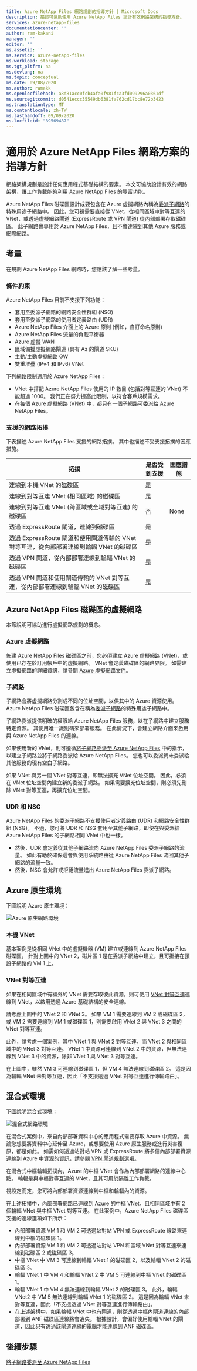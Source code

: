 ```yaml
---
title: Azure NetApp Files 網路規劃的指導方針 | Microsoft Docs
description: 描述可協助使用 Azure NetApp Files 設計有效網路架構的指導方針。
services: azure-netapp-files
documentationcenter: ''
author: ram-kakani
manager: ''
editor: ''
ms.assetid: ''
ms.service: azure-netapp-files
ms.workload: storage
ms.tgt_pltfrm: na
ms.devlang: na
ms.topic: conceptual
ms.date: 09/08/2020
ms.author: ramakk
ms.openlocfilehash: a8d81acc0fcb4afa0f981fca3fd099296a0361df
ms.sourcegitcommit: d0541eccc35549db6381fa762cd17bc8e72b3423
ms.translationtype: MT
ms.contentlocale: zh-TW
ms.lasthandoff: 09/09/2020
ms.locfileid: "89569487"
---
```

# <a name="guidelines-for-azure-netapp-files-network-planning"></a>適用於 Azure NetApp Files 網路方案的指導方針

網路架構規劃是設計任何應用程式基礎結構的要素。 本文可協助設計有效的網路架構，讓工作負載能夠利用 Azure NetApp Files 的豐富功能。

Azure NetApp Files 磁碟區設計成要包含在 Azure 虛擬網路內稱為[委派子網路](https://docs.microsoft.com/azure/virtual-network/virtual-network-manage-subnet)的特殊用途子網路中。 因此，您可視需要直接從 VNet、從相同區域中對等互連的 VNet，或透過虛擬網路閘道 (ExpressRoute 或 VPN 閘道) 從內部部署存取磁碟區。 此子網路會專用於 Azure NetApp Files，且不會連線到其他 Azure 服務或網際網路。

## <a name="considerations"></a>考量  

在規劃 Azure NetApp Files 網路時，您應該了解一些考量。

### <a name="constraints"></a>條件約束

Azure NetApp Files 目前不支援下列功能： 

* 套用至委派子網路的網路安全性群組 (NSG)
* 套用至委派子網路的使用者定義路由 (UDR)
* Azure NetApp Files 介面上的 Azure 原則 (例如，自訂命名原則)
* Azure NetApp Files 流量的負載平衡器
* Azure 虛擬 WAN 
* 區域備援虛擬網路閘道 (具有 Az 的閘道 SKU) 
* 主動/主動虛擬網路 GW 
* 雙重堆疊 (IPv4 和 IPv6) VNet

下列網路限制適用於 Azure NetApp Files：

* VNet 中搭配 Azure NetApp Files 使用的 IP 數目 (包括對等互連的 VNet) 不能超過 1000。 我們正在努力提高此限制，以符合客戶規模需求。 
* 在每個 Azure 虛擬網路 (VNet) 中，都只有一個子網路可委派給 Azure NetApp Files。


### <a name="supported-network-topologies"></a>支援的網路拓撲

下表描述 Azure NetApp Files 支援的網路拓撲。  其中也描述不受支援拓撲的因應措施。 

|    拓撲    |    是否受到支援    |     因應措施    |
|-------------------------------------------------------------------------------------------------------------------------------|--------------------|-----------------------------------------------------------------------------|
|    連線到本機 VNet 的磁碟區    |    是    |         |
|    連線到對等互連 VNet (相同區域) 的磁碟區    |    是    |         |
|    連線到對等互連 VNet (跨區域或全域對等互連) 的磁碟區    |    否    |    None    |
|    透過 ExpressRoute 閘道，連線到磁碟區    |    是    |         |
|    透過 ExpressRoute 閘道和使用閘道傳輸的 VNet 對等互連，從內部部署連線到輪輻 VNet 的磁碟區    |    是    |        |
|    透過 VPN 閘道，從內部部署連線到輪輻 VNet 的磁碟區    |    是    |         |
|    透過 VPN 閘道和使用閘道傳輸的 VNet 對等互連，從內部部署連線到輪輻 VNet 的磁碟區    |    是    |         |


## <a name="virtual-network-for-azure-netapp-files-volumes"></a>Azure NetApp Files 磁碟區的虛擬網路

本節說明可協助進行虛擬網路規劃的概念。

### <a name="azure-virtual-networks"></a>Azure 虛擬網路

佈建 Azure NetApp Files 磁碟區之前，您必須建立 Azure 虛擬網路 (VNet)，或使用已存在於訂用帳戶中的虛擬網路。 VNet 會定義磁碟區的網路界限。  如需建立虛擬網路的詳細資訊，請參閱 [Azure 虛擬網路文件](https://docs.microsoft.com/azure/virtual-network/virtual-networks-overview)。

### <a name="subnets"></a>子網路

子網路會將虛擬網路分割成不同的位址空間，以供其中的 Azure 資源使用。  Azure NetApp Files 磁碟區包含在稱為[委派子網路](https://docs.microsoft.com/azure/virtual-network/virtual-network-manage-subnet)的特殊用途子網路中。 

子網路委派提供明確的權限給 Azure NetApp Files 服務，以在子網路中建立服務特定資源。  其使用唯一識別碼來部署服務。 在此情況下，會建立網路介面來啟用與 Azure NetApp Files 的連線。

如果使用新的 VNet，則可遵循[將子網路委派至 Azure NetApp Files](azure-netapp-files-delegate-subnet.md) 中的指示，以建立子網路並將子網路委派給 Azure NetApp Files。 您也可以委派尚未委派給其他服務的現有空白子網路。

如果 VNet 與另一個 VNet 對等互連，即無法擴充 VNet 位址空間。 因此，必須在 VNet 位址空間內建立新的委派子網路。 如果需要擴充位址空間，則必須先刪除 VNet 對等互連，再擴充位址空間。

### <a name="udrs-and-nsgs"></a>UDR 和 NSG

Azure NetApp Files 的委派子網路不支援使用者定義路由 (UDR) 和網路安全性群組 (NSG)。 不過，您可將 UDR 和 NSG 套用至其他子網路，即使在與委派給 Azure NetApp Files 的子網路相同 VNet 中也一樣。

* 然後，UDR 會定義從其他子網路流向 Azure NetApp Files 委派子網路的流量。 如此有助於確保這會與使用系統路由從 Azure NetApp Files 流回其他子網路的流量一致。  
* 然後，NSG 會允許或拒絕流量進出 Azure NetApp Files 委派子網路。 

## <a name="azure-native-environments"></a>Azure 原生環境

下圖說明 Azure 原生環境：

![Azure 原生網路環境](../media/azure-netapp-files/azure-netapp-files-network-azure-native-environment.png)

### <a name="local-vnet"></a>本機 VNet

基本案例是從相同 VNet 中的虛擬機器 (VM) 建立或連線到 Azure NetApp Files 磁碟區。 針對上圖中的 VNet 2，磁片區 1 是在委派子網路中建立，且可掛接在預設子網路的 VM 1 上。

### <a name="vnet-peering"></a>VNet 對等互連

如果在相同區域中有額外的 VNet 需要存取彼此資源，則可使用 [VNet 對等互連](https://docs.microsoft.com/azure/virtual-network/virtual-network-peering-overview)連線到 VNet，以啟用透過 Azure 基礎結構的安全連線。 

請考慮上圖中的 VNet 2 和 VNet 3。 如果 VM 1 需要連線到 VM 2 或磁碟區 2，或 VM 2 需要連線到 VM 1 或磁碟區 1，則需要啟用 VNet 2 與 VNet 3 之間的 VNet 對等互連。 

此外，請考慮一個案例，其中 VNet 1 與 VNet 2 對等互連，而 VNet 2 與相同區域中的 VNet 3 對等互連。 VNet 1 中資源可連線到 VNet 2 中的資源，但無法連線到 VNet 3 中的資源，除非 VNet 1 與 VNet 3 對等互連。 

在上圖中，雖然 VM 3 可連線到磁碟區 1，但 VM 4 無法連線到磁碟區 2。  這是因為輪輻 VNet 未對等互連，因此「不支援透過 VNet 對等互連進行傳輸路由」。

## <a name="hybrid-environments"></a>混合式環境

下圖說明混合式環境： 

![混合式網路環境](../media/azure-netapp-files/azure-netapp-files-network-hybrid-environment.png)

在混合式案例中，來自內部部署資料中心的應用程式需要存取 Azure 中資源。  無論您想要將資料中心延伸至 Azure，或想要使用 Azure 原生服務或進行災害復原，都是如此。 如需如何透過站對站 VPN 或 ExpressRoute 將多個內部部署資源連線到 Azure 中資源的資訊，請參閱 [VPN 閘道規劃選項](https://docs.microsoft.com/azure/vpn-gateway/vpn-gateway-about-vpngateways?toc=%2fazure%2fvirtual-network%2ftoc.json#planningtable)。

在混合式中樞輪輻拓撲內，Azure 的中樞 VNet 會作為內部部署網路的連線中心點。 輪輻是與中樞對等互連的 VNet，且其可用於隔離工作負載。

視設定而定，您可將內部部署資源連線到中樞和輪輻內的資源。

在上述拓撲中，內部部署網路已連線到 Azure 的中樞 VNet，且相同區域中有 2 個輪輻 VNet 與中樞 VNet 對等互連。  在此案例中，Azure NetApp Files 磁碟區支援的連線選項如下所示：

* 內部部署資源 VM 1 和 VM 2 可透過站對站 VPN 或 ExpressRoute 線路來連線到中樞的磁碟區 1。 
* 內部部署資源 VM 1 和 VM 2 可透過站對站 VPN 和區域 VNet 對等互連來連線到磁碟區 2 或磁碟區 3。
* 中樞 VNet 中 VM 3 可連線到輪輻 VNet 1 的磁碟區 2，以及輪輻 VNet 2 的磁碟區 3。
* 輪輻 VNet 1 中 VM 4 和輪輻 VNet 2 中 VM 5 可連線到中樞 VNet 的磁碟區 1。
* 輪輻 VNet 1 中 VM 4 無法連線到輪輻 VNet 2 的磁碟區 3。 此外，輪輻 VNet2 中 VM 5 無法連線到輪輻 VNet 1 的磁碟區 2。 這是因為輪輻 VNet 未對等互連，因此「不支援透過 VNet 對等互連進行傳輸路由」。
* 在上述架構中，如果輪輻 VNet 中也有閘道，則從透過中樞內閘道連線的內部部署到 ANF 磁碟區連線將會遺失。 根據設計，會偏好使用輪輻 VNet 的閘道，因此只有透過該閘道連線的電腦才能連線到 ANF 磁碟區。

## <a name="next-steps"></a>後續步驟

[將子網路委派至 Azure NetApp Files](azure-netapp-files-delegate-subnet.md)
